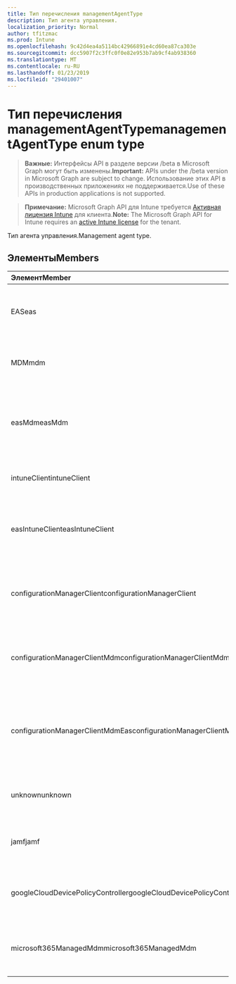 ```yaml
---
title: Тип перечисления managementAgentType
description: Тип агента управления.
localization_priority: Normal
author: tfitzmac
ms.prod: Intune
ms.openlocfilehash: 9c42d4ea4a5114bc42966891e4cd60ea87ca303e
ms.sourcegitcommit: dcc5907f2c3ffc0f0e82e953b7ab9cf4ab938360
ms.translationtype: MT
ms.contentlocale: ru-RU
ms.lasthandoff: 01/23/2019
ms.locfileid: "29401007"
---
```

# <a name="managementagenttype-enum-type"></a><span data-ttu-id="82762-103">Тип перечисления managementAgentType</span><span class="sxs-lookup"><span data-stu-id="82762-103">managementAgentType enum type</span></span>

> <span data-ttu-id="82762-104">**Важные:** Интерфейсы API в разделе версии /beta в Microsoft Graph могут быть изменены.</span><span class="sxs-lookup"><span data-stu-id="82762-104">**Important:** APIs under the /beta version in Microsoft Graph are subject to change.</span></span> <span data-ttu-id="82762-105">Использование этих API в производственных приложениях не поддерживается.</span><span class="sxs-lookup"><span data-stu-id="82762-105">Use of these APIs in production applications is not supported.</span></span>

> <span data-ttu-id="82762-106">**Примечание:** Microsoft Graph API для Intune требуется [Активная лицензия Intune](https://go.microsoft.com/fwlink/?linkid=839381) для клиента.</span><span class="sxs-lookup"><span data-stu-id="82762-106">**Note:** The Microsoft Graph API for Intune requires an [active Intune license](https://go.microsoft.com/fwlink/?linkid=839381) for the tenant.</span></span>

<span data-ttu-id="82762-107">Тип агента управления.</span><span class="sxs-lookup"><span data-stu-id="82762-107">Management agent type.</span></span>

## <a name="members"></a><span data-ttu-id="82762-108">Элементы</span><span class="sxs-lookup"><span data-stu-id="82762-108">Members</span></span>
|<span data-ttu-id="82762-109">Элемент</span><span class="sxs-lookup"><span data-stu-id="82762-109">Member</span></span>|<span data-ttu-id="82762-110">Значение</span><span class="sxs-lookup"><span data-stu-id="82762-110">Value</span></span>|<span data-ttu-id="82762-111">Описание</span><span class="sxs-lookup"><span data-stu-id="82762-111">Description</span></span>|
|:---|:---|:---|
|<span data-ttu-id="82762-112">EAS</span><span class="sxs-lookup"><span data-stu-id="82762-112">eas</span></span>|<span data-ttu-id="82762-113">1</span><span class="sxs-lookup"><span data-stu-id="82762-113">1</span></span>|<span data-ttu-id="82762-114">Устройство управляется сервером Exchange server.</span><span class="sxs-lookup"><span data-stu-id="82762-114">The device is managed by Exchange server.</span></span>|
|<span data-ttu-id="82762-115">MDM</span><span class="sxs-lookup"><span data-stu-id="82762-115">mdm</span></span>|<span data-ttu-id="82762-116">2</span><span class="sxs-lookup"><span data-stu-id="82762-116">2</span></span>|<span data-ttu-id="82762-117">Устройство является управляемым путем MDM. Intune</span><span class="sxs-lookup"><span data-stu-id="82762-117">The device is managed by Intune MDM.</span></span>|
|<span data-ttu-id="82762-118">easMdm</span><span class="sxs-lookup"><span data-stu-id="82762-118">easMdm</span></span>|<span data-ttu-id="82762-119">3</span><span class="sxs-lookup"><span data-stu-id="82762-119">3</span></span>|<span data-ttu-id="82762-120">Устройство управляется сервером Exchange server и Intune MDM.</span><span class="sxs-lookup"><span data-stu-id="82762-120">The device is managed by both Exchange server and Intune MDM.</span></span>|
|<span data-ttu-id="82762-121">intuneClient</span><span class="sxs-lookup"><span data-stu-id="82762-121">intuneClient</span></span>|<span data-ttu-id="82762-122">4</span><span class="sxs-lookup"><span data-stu-id="82762-122">4</span></span>|<span data-ttu-id="82762-123">Управляемые клиентами Intune.</span><span class="sxs-lookup"><span data-stu-id="82762-123">Intune client managed.</span></span>|
|<span data-ttu-id="82762-124">easIntuneClient</span><span class="sxs-lookup"><span data-stu-id="82762-124">easIntuneClient</span></span>|<span data-ttu-id="82762-125">5</span><span class="sxs-lookup"><span data-stu-id="82762-125">5</span></span>|<span data-ttu-id="82762-126">Устройство является EAS и Intune двойной управляемые клиентами.</span><span class="sxs-lookup"><span data-stu-id="82762-126">The device is EAS and Intune client dual managed.</span></span>|
|<span data-ttu-id="82762-127">configurationManagerClient</span><span class="sxs-lookup"><span data-stu-id="82762-127">configurationManagerClient</span></span>|<span data-ttu-id="82762-128">8</span><span class="sxs-lookup"><span data-stu-id="82762-128">8</span></span>|<span data-ttu-id="82762-129">Устройство является управляемым, диспетчер конфигураций.</span><span class="sxs-lookup"><span data-stu-id="82762-129">The device is managed by Configuration Manager.</span></span>|
|<span data-ttu-id="82762-130">configurationManagerClientMdm</span><span class="sxs-lookup"><span data-stu-id="82762-130">configurationManagerClientMdm</span></span>|<span data-ttu-id="82762-131">10</span><span class="sxs-lookup"><span data-stu-id="82762-131">10</span></span>|<span data-ttu-id="82762-132">Устройство управляется Configuration Manager и MDM.</span><span class="sxs-lookup"><span data-stu-id="82762-132">The device is managed by Configuration Manager and MDM.</span></span>|
|<span data-ttu-id="82762-133">configurationManagerClientMdmEas</span><span class="sxs-lookup"><span data-stu-id="82762-133">configurationManagerClientMdmEas</span></span>|<span data-ttu-id="82762-134">11</span><span class="sxs-lookup"><span data-stu-id="82762-134">11</span></span>|<span data-ttu-id="82762-135">Устройство является управляемым, диспетчер конфигураций, MDM и Eas.</span><span class="sxs-lookup"><span data-stu-id="82762-135">The device is managed by Configuration Manager, MDM and Eas.</span></span>|
|<span data-ttu-id="82762-136">unknown</span><span class="sxs-lookup"><span data-stu-id="82762-136">unknown</span></span>|<span data-ttu-id="82762-137">16</span><span class="sxs-lookup"><span data-stu-id="82762-137">16</span></span>|<span data-ttu-id="82762-138">Тип агента управления UNKNOWN.</span><span class="sxs-lookup"><span data-stu-id="82762-138">Unknown management agent type.</span></span>|
|<span data-ttu-id="82762-139">jamf</span><span class="sxs-lookup"><span data-stu-id="82762-139">jamf</span></span>|<span data-ttu-id="82762-140">32</span><span class="sxs-lookup"><span data-stu-id="82762-140">32</span></span>|<span data-ttu-id="82762-141">Атрибуты устройства полученные от Jamf.</span><span class="sxs-lookup"><span data-stu-id="82762-141">The device attributes are fetched from Jamf.</span></span>|
|<span data-ttu-id="82762-142">googleCloudDevicePolicyController</span><span class="sxs-lookup"><span data-stu-id="82762-142">googleCloudDevicePolicyController</span></span>|<span data-ttu-id="82762-143">64</span><span class="sxs-lookup"><span data-stu-id="82762-143">64</span></span>|<span data-ttu-id="82762-144">Устройство управляется CloudDPC компании Google.</span><span class="sxs-lookup"><span data-stu-id="82762-144">The device is managed by Google's CloudDPC.</span></span>|
|<span data-ttu-id="82762-145">microsoft365ManagedMdm</span><span class="sxs-lookup"><span data-stu-id="82762-145">microsoft365ManagedMdm</span></span>|<span data-ttu-id="82762-146">258</span><span class="sxs-lookup"><span data-stu-id="82762-146">258</span></span>|<span data-ttu-id="82762-147">Это устройство управляется Microsoft 365 через Intune.</span><span class="sxs-lookup"><span data-stu-id="82762-147">This device is managed by Microsoft 365 through Intune.</span></span>|




